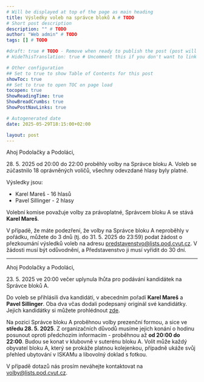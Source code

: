 ```yaml
---
# Will be displayed at top of the page as main heading
title: Výsledky voleb na správce bloků A # TODO
# Short post description
description: "" # TODO
author: "Web admin" # TODO
tags: [] # TODO

#draft: true # TODO - Remove when ready to publish the post (post will be hidden with this set to true)
# HideThisTranslation: true # Uncomment this if you don't want to link this translation of page in translations

# Other configuration
## Set to true to show Table of Contents for this post
showToc: true
## Set to true to open TOC on page load
tocopen: true
ShowReadingTime: true
ShowBreadCrumbs: true
ShowPostNavLinks: true

# Autogenerated date
date: 2025-05-29T18:15:00+02:00

layout: post
---
```


Ahoj Podolačky a Podoláci,

28\. 5. 2025 od 20:00 do 22:00 proběhly volby na Správce bloku A. Voleb se zúčastnilo 18 oprávněných voličů, všechny odevzdané hlasy byly platné.

Výsledky jsou:

- Karel Mareš - 16 hlasů
- Pavel Sillinger - 2 hlasy

Volební komise považuje volby za právoplatné, Správcem bloku A se stává **Karel Mareš**.

V případě, že máte podezření, že volby na Správce bloku A neproběhly v pořádku, můžete do 3 dnů (tj. do 31. 5. 2025 do 23:59) podat žádost o přezkoumání výsledků voleb na adresu <predstavenstvo@lists.pod.cvut.cz>. V žádosti musí být odůvodnění, a Představenstvo ji musí vyřídit do 30 dní.​​

---

Ahoj Podolačky a Podoláci,

23\. 5. 2025 ve 20:00 večer uplynula lhůta pro podávání kandidátek na Správce bloků A.

Do voleb se přihlásili dva kandidáti, v abecedním pořadí **Karel Mareš** a **Pavel Sillinger**. Oba dva včas dodali podepsaný originál své kandidátky. Jejich kandidátky si můžete prohlédnout [zde](https://cloud.pod.cvut.cz/index.php/s/rqbXS43iWzfQntn).

Na pozici Správce bloku A proběhnou volby prezenční formou, a sice ve **středu 28. 5. 2025**. Z organizačních důvodů musíme jejich konání o hodinu posunout oproti předchozím informacím - proběhnou až **od 20:00 do 22:00**. Budou se konat v klubovně v suterénu bloku A. Volit může každý obyvatel bloku A, který se prokáže platnou kolejenkou, případně ukáže svůj přehled ubytování v ISKAMu a libovolný doklad s fotkou.

V případě dotazů nás prosím neváhejte kontaktovat na <volby@lists.pod.cvut.cz>.​​​

<!-- Write page contents here -->
<!-- Use Markdown syntax: https://www.markdownguide.org/basic-syntax -->
